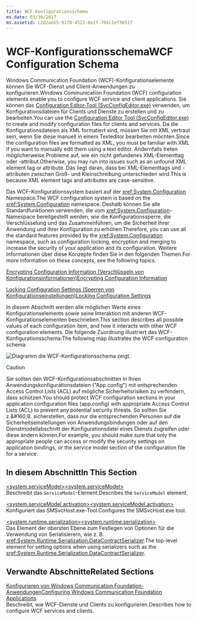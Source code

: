 ```yaml
---
title: WCF-Konfigurationsschema
ms.date: 03/30/2017
ms.assetid: c282aeb5-91f0-4522-8e2f-704c1ef3651f
---
```

# <a name="wcf-configuration-schema"></a><span data-ttu-id="a9c10-102">WCF-Konfigurationsschema</span><span class="sxs-lookup"><span data-stu-id="a9c10-102">WCF Configuration Schema</span></span>
<span data-ttu-id="a9c10-103">Windows Communication Foundation (WCF)-Konfigurationselemente können Sie WCF-Dienst und Client-Anwendungen zu konfigurieren.</span><span class="sxs-lookup"><span data-stu-id="a9c10-103">Windows Communication Foundation (WCF) configuration elements enable you to configure WCF service and client applications.</span></span> <span data-ttu-id="a9c10-104">Sie können das [Configuration Editor-Tool (SvcConfigEditor.exe)](../../../../../docs/framework/wcf/configuration-editor-tool-svcconfigeditor-exe.md) verwenden, um Konfigurationsdateien für Clients und Dienste zu erstellen und zu bearbeiten.</span><span class="sxs-lookup"><span data-stu-id="a9c10-104">You can use the [Configuration Editor Tool (SvcConfigEditor.exe)](../../../../../docs/framework/wcf/configuration-editor-tool-svcconfigeditor-exe.md) to create and modify configuration files for clients and services.</span></span> <span data-ttu-id="a9c10-105">Da die Konfigurationsdateien als XML formatiert sind, müssen Sie mit XML vertraut sein, wenn Sie diese manuell in einem Texteditor bearbeiten möchten.</span><span class="sxs-lookup"><span data-stu-id="a9c10-105">Since the configuration files are formatted as XML, you must be familiar with XML if you want to manually edit them using a text editor.</span></span> <span data-ttu-id="a9c10-106">Andernfalls treten möglicherweise Probleme auf, wie ein nicht gefundenes XML-Elementtag oder -attribut.</span><span class="sxs-lookup"><span data-stu-id="a9c10-106">Otherwise, you may run into issues such as an unfound XML element tag or attribute.</span></span> <span data-ttu-id="a9c10-107">Das liegt daran, dass bei XML-Elementtags und -attributen zwischen Groß- und Kleinschreibung unterschieden wird.</span><span class="sxs-lookup"><span data-stu-id="a9c10-107">This is because XML element tags and attributes are case-sensitive.</span></span>  
  
 <span data-ttu-id="a9c10-108">Das WCF-Konfigurationssystem basiert auf der <xref:System.Configuration> Namespace.</span><span class="sxs-lookup"><span data-stu-id="a9c10-108">The WCF configuration system is based on the <xref:System.Configuration> namespace.</span></span> <span data-ttu-id="a9c10-109">Deshalb können Sie alle Standardfunktionen verwenden, die vom <xref:System.Configuration>-Namespace bereitgestellt werden, wie die Konfigurationssperre, die Verschlüsselung und das Zusammenführen, um die Sicherheit Ihrer Anwendung und ihrer Konfiguration zu erhöhen.</span><span class="sxs-lookup"><span data-stu-id="a9c10-109">Therefore, you can use all the standard features provided by the <xref:System.Configuration> namespace, such as configuration locking, encryption and merging to increase the security of your application and its configuration.</span></span> <span data-ttu-id="a9c10-110">Weitere Informationen über diese Konzepte finden Sie in den folgenden Themen.</span><span class="sxs-lookup"><span data-stu-id="a9c10-110">For more information on these concepts, see the following topics.</span></span>  
  
 [<span data-ttu-id="a9c10-111">Encrypting Configuration Information (Verschlüsseln von Konfigurationsinformationen)</span><span class="sxs-lookup"><span data-stu-id="a9c10-111">Encrypting Configuration Information</span></span>](https://go.microsoft.com/fwlink/?LinkId=95337)  
  
 [<span data-ttu-id="a9c10-112">Locking Configuration Settings (Sperren von Konfigurationseinstellungen)</span><span class="sxs-lookup"><span data-stu-id="a9c10-112">Locking Configuration Settings</span></span>](https://go.microsoft.com/fwlink/?LinkId=95338)  
  
 <span data-ttu-id="a9c10-113">In diesem Abschnitt werden alle möglichen Werte eines Konfigurationselements sowie seine Interaktion mit anderen WCF-Konfigurationselementen beschrieben.</span><span class="sxs-lookup"><span data-stu-id="a9c10-113">This section describes all possible values of each configuration item, and how it interacts with other WCF configuration elements.</span></span> <span data-ttu-id="a9c10-114">Die folgende Zuordnung illustriert das WCF-Konfigurationsschema:</span><span class="sxs-lookup"><span data-stu-id="a9c10-114">The following map illustrates the WCF configuration schema:</span></span>  
  
 ![Diagramm die WCF-Konfigurationsschema zeigt.](./media/index/windows-communication-foundation-configuration-schema.gif)  
  
> [!CAUTION]
>  <span data-ttu-id="a9c10-116">Sie sollten den WCF-Konfigurationsabschnitten in Ihren Anwendungskonfigurationsdateien ("App.config") mit entsprechenden Access Control Lists (ACL) auf mögliche Sicherheitsrisiken zu verhindern, dass schützen.</span><span class="sxs-lookup"><span data-stu-id="a9c10-116">You should protect WCF configuration sections in your application configuration files (app.config) with appropriate Access Control Lists (ACL) to prevent any potential security threats.</span></span>  <span data-ttu-id="a9c10-117">So sollten Sie z.&amp;#160;B. sicherstellen, dass nur die entsprechenden Personen auf die Sicherheitseinstellungen von Anwendungsbindungen oder auf den Dienstmodellabschnitt der Konfigurationsdatei eines Diensts zugreifen oder diese ändern können.</span><span class="sxs-lookup"><span data-stu-id="a9c10-117">For example, you should make sure that only the appropriate people can access or modify the security settings on application bindings, or the service model section of the configuration file for a service.</span></span>  
  
## <a name="in-this-section"></a><span data-ttu-id="a9c10-118">In diesem Abschnitt</span><span class="sxs-lookup"><span data-stu-id="a9c10-118">In This Section</span></span>  
 [<span data-ttu-id="a9c10-119">\<system.serviceModel></span><span class="sxs-lookup"><span data-stu-id="a9c10-119">\<system.serviceModel></span></span>](../../../../../docs/framework/configure-apps/file-schema/wcf/system-servicemodel.md)  
 <span data-ttu-id="a9c10-120">Beschreibt das `ServiceModel`-Element.</span><span class="sxs-lookup"><span data-stu-id="a9c10-120">Describes the `ServiceModel` element.</span></span>  
  
 [<span data-ttu-id="a9c10-121">\<system.serviceModel.activation></span><span class="sxs-lookup"><span data-stu-id="a9c10-121">\<system.serviceModel.activation></span></span>](../../../../../docs/framework/configure-apps/file-schema/wcf/system-servicemodel-activation.md)  
 <span data-ttu-id="a9c10-122">Konfiguriert das SMSvcHost.exe-Tool.</span><span class="sxs-lookup"><span data-stu-id="a9c10-122">Configures the SMSvcHost.exe tool.</span></span>  
  
 [<span data-ttu-id="a9c10-123">\<system.runtime.serialization></span><span class="sxs-lookup"><span data-stu-id="a9c10-123">\<system.runtime.serialization></span></span>](../../../../../docs/framework/configure-apps/file-schema/wcf/system-runtime-serialization.md)  
 <span data-ttu-id="a9c10-124">Das Element der obersten Ebene zum Festlegen von Optionen für die Verwendung von Serialisierern, wie z. B. <xref:System.Runtime.Serialization.DataContractSerializer>.</span><span class="sxs-lookup"><span data-stu-id="a9c10-124">The top-level element for setting options when using serializers such as the <xref:System.Runtime.Serialization.DataContractSerializer>.</span></span>  
  
## <a name="related-sections"></a><span data-ttu-id="a9c10-125">Verwandte Abschnitte</span><span class="sxs-lookup"><span data-stu-id="a9c10-125">Related Sections</span></span>  
 [<span data-ttu-id="a9c10-126">Konfigurieren von Windows Communication Foundation-Anwendungen</span><span class="sxs-lookup"><span data-stu-id="a9c10-126">Configuring Windows Communication Foundation Applications</span></span>](../../../wcf/configuring-services.md)  
 <span data-ttu-id="a9c10-127">Beschreibt, wie WCF-Dienste und Clients zu konfigurieren.</span><span class="sxs-lookup"><span data-stu-id="a9c10-127">Describes how to configure WCF services and clients.</span></span>
